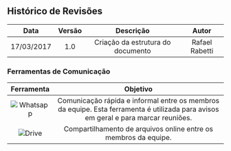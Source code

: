 ## Histórico de Revisões

| Data | Versão | Descrição | Autor |
|:----:|:------:|:---------:|:-----:|
|17/03/2017|1.0|Criação da estrutura do documento|Rafael Rabetti|

### Ferramentas de Comunicação

|**Ferramenta**|**Objetivo**|
|:------------:|:----------:|
|![Whatsapp](http://i.imgur.com/isKpHKx.png?1)| Comunicação rápida e informal entre os membros da equipe. Esta ferramenta é utilizada para avisos em geral e para marcar reuniões.|
|![Drive](http://i.imgur.com/0K1OMv1.png?1)| Compartilhamento de arquivos online entre os membros da equipe.|